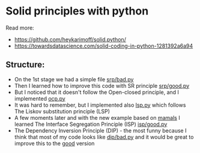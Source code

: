 # Solid principles with python

Read more:
- https://github.com/heykarimoff/solid.python/
- https://towardsdatascience.com/solid-coding-in-python-1281392a6a94


## Structure:

- On the 1st stage we had a simple file [srp/bad.py](srp/bad.py)
- Then I learned how to improve this code with SR principle [srp/good.py](srp/good.py)
- But I noticed that it doesn't follow the Open-closed principle, and I implemented [ocp.py](ocp.py)
- It was hard to remember, but I implemented also [lsp.py](lsp.py) which follows The Liskov substitution principle (LSP)
- A few moments later and with the new example based on [mamals](isp/bad.py)
  I learned The Interface Segregation Principle (ISP) [isp/good.py](isp/good.py)
- The Dependency Inversion Principle (DIP) - the most funny because I think that most of my code 
  looks like [dip/bad.py](dip/bad.py) and it would be great to improve this to the [good](dip/good.py) version
